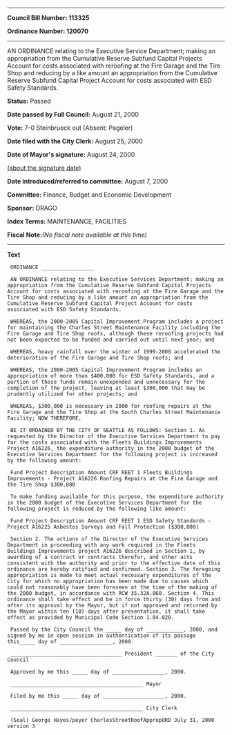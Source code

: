 

********

**Council Bill Number: 113325**
   
**Ordinance Number: 120070**
********

 AN ORDINANCE relating to the Executive Service Department; making an appropriation from the Cumulative Reserve Subfund Capital Projects Account for costs associated with reroofing at the Fire Garage and the Tire Shop and reducing by a like amount an appropriation from the Cumulative Reserve Subfund Capital Project Account for costs associated with ESD Safety Standards.

**Status:** Passed
   
**Date passed by Full Council:** August 21, 2000
   
**Vote:** 7-0 Steinbrueck out (Absent: Pageler)
   
**Date filed with the City Clerk:** August 25, 2000
   
**Date of Mayor's signature:** August 24, 2000
   
[(about the signature date)](/~public/approvaldate.htm)
   
   
   
**Date introduced/referred to committee:** August 7, 2000
   
**Committee:** Finance, Budget and Economic Development
   
**Sponsor:** DRAGO
   
   
**Index Terms:** MAINTENANCE, FACILITIES

**Fiscal Note:**_(No fiscal note available at this time)_

********

**Text**
   
```
 ORDINANCE _________________

 AN ORDINANCE relating to the Executive Services Department; making an appropriation from the Cumulative Reserve Subfund Capital Projects Account for costs associated with reroofing at the Fire Garage and the Tire Shop and reducing by a like amount an appropriation from the Cumulative Reserve Subfund Capital Project Account for costs associated with ESD Safety Standards.

 WHEREAS, the 2000-2005 Capital Improvement Program includes a project for maintaining the Charles Street Maintenance Facility including the Fire Garage and Tire Shop roofs, although these reroofing projects had not been expected to be funded and carried out until next year; and

 WHEREAS, heavy rainfall over the winter of 1999-2000 accelerated the deterioration of the Fire Garage and Tire Shop roofs; and

 WHEREAS, the 2000-2005 Capital Improvement Program includes an appropriation of more than $400,000 for ESD Safety Standards, and a portion of those funds remain unexpended and unnecessary for the completion of the project, leaving at least $300,000 that may be prudently utilized for other projects; and

 WHEREAS, $300,000 is necessary in 2000 for roofing repairs at the Fire Garage and the Tire Shop at the South Charles Street Maintenance Facility; NOW THEREFORE,

 BE IT ORDAINED BY THE CITY OF SEATTLE AS FOLLOWS: Section 1. As requested by the Director of the Executive Services Department to pay for the costs associated with the Fleets Buildings Improvements Project A16226, the expenditure authority in the 2000 budget of the Executive Services Department for the following project is increased by the following amount:

 Fund Project Description Amount CRF REET 1 Fleets Buildings Improvements - Project A16226 Roofing Repairs at the Fire Garage and the Tire Shop $300,000

 To make funding available for this purpose, the expenditure authority in the 2000 budget of the Executive Services Department for the following project is reduced by the following like amount:

 Fund Project Description Amount CRF REET 1 ESD Safety Standards - Project A16225 Asbestos Surveys and Fall Protection ($300,000)

 Section 2. The actions of the Director of the Executive Services Department in proceeding with any work required in the Fleets Buildings Improvements project A16226 described in Section 1, by awarding of a contract or contracts therefor, and other acts consistent with the authority and prior to the effective date of this ordinance are hereby ratified and confirmed. Section 3. The foregoing appropriation is made to meet actual necessary expenditures of the City for which no appropriation has been made due to causes which could not reasonably have been foreseen at the time of the making of the 2000 budget, in accordance with RCW 35.32A.060. Section 4. This ordinance shall take effect and be in force thirty (30) days from and after its approval by the Mayor, but if not approved and returned by the Mayor within ten (10) days after presentation, it shall take effect as provided by Municipal Code Section 1.04.020.

 Passed by the City Council the _____ day of ____________, 2000, and signed by me in open session in authentication of its passage this_____ day of _________________, 2000.

 ____________________________________ President _______ of the City Council

 Approved by me this _____ day of _________________, 2000.

 ___________________________________________ Mayor

 Filed by me this _____ day of ____________________, 2000.

 ___________________________________________ City Clerk

 (Seal) George Hayes/peyer CharlesStreetRoofAppropORD July 31, 2000 version 3

```
